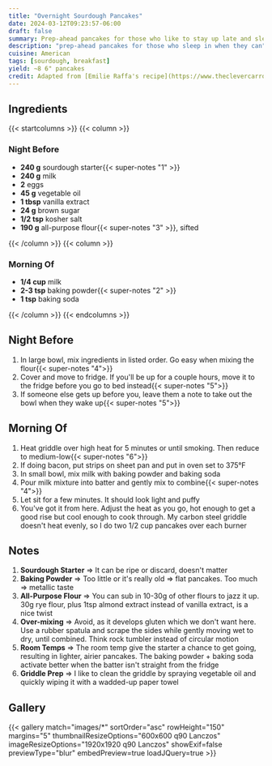```yaml
---
title: "Overnight Sourdough Pancakes"
date: 2024-03-12T09:23:57-06:00
draft: false
summary: Prep-ahead pancakes for those who like to stay up late and sleep in.  Wake up, fire up griddle, and get rollin'
description: "prep-ahead pancakes for those who sleep in when they can"
cuisine: American
tags: [sourdough, breakfast]
yield: ~8 6" pancakes
credit: Adapted from [Emilie Raffa's recipe](https://www.theclevercarrot.com/2020/05/homemade-fluffy-sourdough-pancakes/)
---
```


## Ingredients

{{< startcolumns >}}
{{< column >}}

### Night Before

* **240 g** sourdough starter{{< super-notes "1" >}}
* **240 g** milk
* **2** eggs
* **45 g** vegetable oil
* **1 tbsp** vanilla extract
* **24 g** brown sugar
* **1/2 tsp** kosher salt
* **190 g** all-purpose flour{{< super-notes "3" >}}, sifted

{{< /column >}}
{{< column >}}

### Morning Of

* **1/4 cup** milk
* **2-3 tsp** baking powder{{< super-notes "2" >}}
* **1 tsp** baking soda

{{< /column >}}
{{< endcolumns >}}

## Night Before

1. In large bowl, mix ingredients in listed order.  Go easy when mixing the flour{{< super-notes "4">}}
2. Cover and move to fridge.  If you'll be up for a couple hours, move it to the fridge before you go to bed instead{{< super-notes "5">}}
3. If someone else gets up before you, leave them a note to take out the bowl when they wake up{{< super-notes "5">}}

## Morning Of

1. Heat griddle over high heat for 5 minutes or until smoking.  Then reduce to medium-low{{< super-notes "6">}}
2. If doing bacon, put strips on sheet pan and put in oven set to 375°F
3. In small bowl, mix milk with baking powder and baking soda
4. Pour milk mixture into batter and gently mix to combine{{< super-notes "4">}}
5. Let sit for a few minutes.  It should look light and puffy
6. You've got it from here.  Adjust the heat as you go, hot enough to get a good rise but cool enough to cook through.  My carbon steel griddle doesn't heat evenly, so I do two 1/2 cup pancakes over each burner

## Notes

1. **Sourdough Starter** => It can be ripe or discard, doesn't matter
2. **Baking Powder** => Too little or it's really old => flat pancakes.  Too much => metallic taste
3. **All-Purpose Flour** => You can sub in 10-30g of other flours to jazz it up.  30g rye flour, plus 1tsp almond extract instead of vanilla extract, is a nice twist
4. **Over-mixing** => Avoid, as it develops gluten which we don't want here. Use a rubber spatula and scrape the sides while gently moving wet to dry, until combined.  Think rock tumbler instead of circular motion
5. **Room Temps** => The room temp give the starter a chance to get going, resulting in lighter, airier pancakes.  The baking powder + baking soda activate better when the batter isn't straight from the fridge
6. **Griddle Prep** => I like to clean the griddle by spraying vegetable oil and quickly wiping it with a wadded-up paper towel

## Gallery

{{< gallery match="images/*" sortOrder="asc" rowHeight="150" margins="5" thumbnailResizeOptions="600x600 q90 Lanczos" imageResizeOptions="1920x1920 q90 Lanczos" showExif=false previewType="blur" embedPreview=true loadJQuery=true >}}
